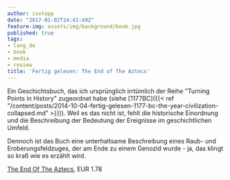 ```yaml
---
author: isotopp
date: "2017-01-02T14:42:49Z"
feature-img: assets/img/background/book.jpg
published: true
tags:
- lang_de
- book
- media
- review
title: 'Fertig gelesen: The End of The Aztecs'
---
```

Ein Geschichtsbuch, das ich ursprünglich irrtümlich der Reihe "Turning Points in History" zugeordnet habe (siehe [1177BC]({{< ref "/content/posts/2014-10-04-fertig-gelesen-1177-bc-the-year-civilization-collapsed.md" >}})). Weil es das nicht ist, fehlt die historische Einordnung und die Beschreibung der Bedeutung der Ereignisse im geschichtlichen Umfeld.

Dennoch ist das Buch eine unterhaltsame Beschreibung eines Raub- und Eroberungsfeldzuges, der am Ende zu einem Genozid wurde - ja, das klingt so kraß wie es erzählt wird.

[The End Of The Aztecs](https://www.amazon.de/End-Aztecs-English-Charles-Mee-ebook/dp/B0087QGE0O), EUR 1.78

